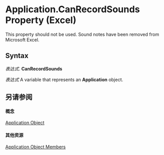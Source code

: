 
# Application.CanRecordSounds Property (Excel)

This property should not be used. Sound notes have been removed from Microsoft Excel.


## Syntax

 _表达式_. **CanRecordSounds**

 _表达式_ A variable that represents an **Application** object.


## 另请参阅


#### 概念


[Application Object](19b73597-5cf9-4f56-8227-b5211f657f6f.md)
#### 其他资源


[Application Object Members](http://msdn.microsoft.com/library/4cb9ca42-8d07-cc9c-2d80-4eb9a5921e1e%28Office.15%29.aspx)